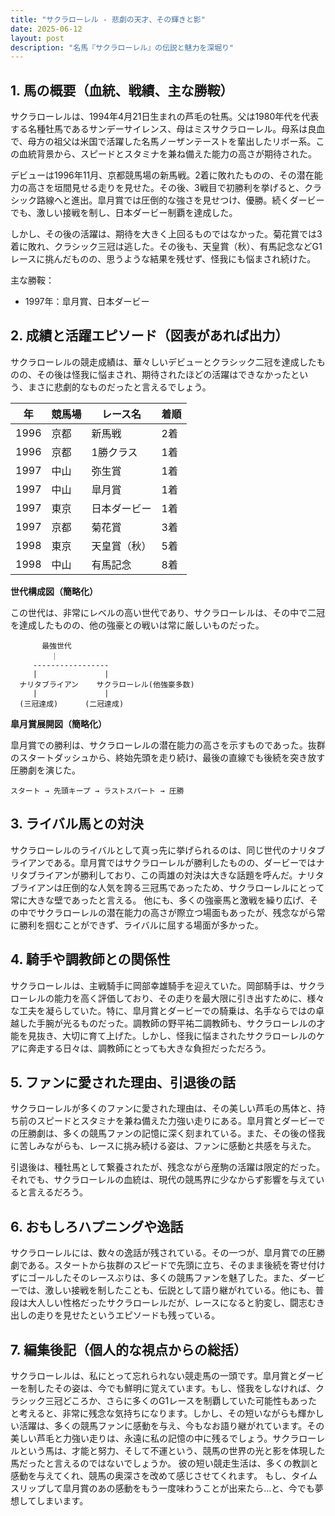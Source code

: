 ```yaml
---
title: "サクラローレル - 悲劇の天才、その輝きと影"
date: 2025-06-12
layout: post
description: "名馬『サクラローレル』の伝説と魅力を深堀り"
---
```


## 1. 馬の概要（血統、戦績、主な勝鞍）

サクラローレルは、1994年4月21日生まれの芦毛の牡馬。父は1980年代を代表する名種牡馬であるサンデーサイレンス、母はミスサクラローレル。母系は良血で、母方の祖父は米国で活躍した名馬ノーザンテーストを輩出したリボー系。この血統背景から、スピードとスタミナを兼ね備えた能力の高さが期待された。

デビューは1996年11月、京都競馬場の新馬戦。2着に敗れたものの、その潜在能力の高さを垣間見せる走りを見せた。その後、3戦目で初勝利を挙げると、クラシック路線へと進出。皐月賞では圧倒的な強さを見せつけ、優勝。続くダービーでも、激しい接戦を制し、日本ダービー制覇を達成した。

しかし、その後の活躍は、期待を大きく上回るものではなかった。菊花賞では3着に敗れ、クラシック三冠は逃した。その後も、天皇賞（秋）、有馬記念などG1レースに挑んだものの、思うような結果を残せず、怪我にも悩まされ続けた。

主な勝鞍：

* 1997年：皐月賞、日本ダービー


## 2. 成績と活躍エピソード（図表があれば出力）

サクラローレルの競走成績は、華々しいデビューとクラシック二冠を達成したものの、その後は怪我に悩まされ、期待されたほどの活躍はできなかったという、まさに悲劇的なものだったと言えるでしょう。

| 年 | 競馬場 | レース名 | 着順 |
|---|---|---|---|
| 1996 | 京都 | 新馬戦 | 2着 |
| 1996 | 京都 | 1勝クラス | 1着 |
| 1997 | 中山 | 弥生賞 | 1着 |
| 1997 | 中山 | 皐月賞 | 1着 |
| 1997 | 東京 | 日本ダービー | 1着 |
| 1997 | 京都 | 菊花賞 | 3着 |
| 1998 | 東京 | 天皇賞（秋） | 5着 |
| 1998 | 中山 | 有馬記念 | 8着 |


**世代構成図（簡略化）**

この世代は、非常にレベルの高い世代であり、サクラローレルは、その中で二冠を達成したものの、他の強豪との戦いは常に厳しいものだった。

```
       最強世代
         ｜
     -----------------
     |               |
  ナリタブライアン    サクラローレル(他強豪多数)
     |               |
  (三冠達成)      (二冠達成)
```

**皐月賞展開図（簡略化）**

皐月賞での勝利は、サクラローレルの潜在能力の高さを示すものであった。抜群のスタートダッシュから、終始先頭を走り続け、最後の直線でも後続を突き放す圧勝劇を演じた。


```
スタート → 先頭キープ → ラストスパート → 圧勝
```


## 3. ライバル馬との対決

サクラローレルのライバルとして真っ先に挙げられるのは、同じ世代のナリタブライアンである。皐月賞ではサクラローレルが勝利したものの、ダービーではナリタブライアンが勝利しており、この両雄の対決は大きな話題を呼んだ。ナリタブライアンは圧倒的な人気を誇る三冠馬であったため、サクラローレルにとって常に大きな壁であったと言える。  他にも、多くの強豪馬と激戦を繰り広げ、その中でサクラローレルの潜在能力の高さが際立つ場面もあったが、残念ながら常に勝利を掴むことができず、ライバルに屈する場面が多かった。


## 4. 騎手や調教師との関係性

サクラローレルは、主戦騎手に岡部幸雄騎手を迎えていた。岡部騎手は、サクラローレルの能力を高く評価しており、その走りを最大限に引き出すために、様々な工夫を凝らしていた。特に、皐月賞とダービーでの騎乗は、名手ならではの卓越した手腕が光るものだった。調教師の野平祐二調教師も、サクラローレルの才能を見抜き、大切に育て上げた。しかし、怪我に悩まされたサクラローレルのケアに奔走する日々は、調教師にとっても大きな負担だっただろう。


## 5. ファンに愛された理由、引退後の話

サクラローレルが多くのファンに愛された理由は、その美しい芦毛の馬体と、持ち前のスピードとスタミナを兼ね備えた力強い走りにある。皐月賞とダービーでの圧勝劇は、多くの競馬ファンの記憶に深く刻まれている。また、その後の怪我に苦しみながらも、レースに挑み続ける姿は、ファンに感動と共感を与えた。

引退後は、種牡馬として繋養されたが、残念ながら産駒の活躍は限定的だった。それでも、サクラローレルの血統は、現代の競馬界に少なからず影響を与えていると言えるだろう。


## 6. おもしろハプニングや逸話

サクラローレルには、数々の逸話が残されている。その一つが、皐月賞での圧勝劇である。スタートから抜群のスピードで先頭に立ち、そのまま後続を寄せ付けずにゴールしたそのレースぶりは、多くの競馬ファンを魅了した。また、ダービーでは、激しい接戦を制したことも、伝説として語り継がれている。他にも、普段は大人しい性格だったサクラローレルだが、レースになると豹変し、闘志むき出しの走りを見せたというエピソードも残っている。


## 7. 編集後記（個人的な視点からの総括）

サクラローレルは、私にとって忘れられない競走馬の一頭です。皐月賞とダービーを制したその姿は、今でも鮮明に覚えています。もし、怪我をしなければ、クラシック三冠どころか、さらに多くのG1レースを制覇していた可能性もあったと考えると、非常に残念な気持ちになります。しかし、その短いながらも輝かしい活躍は、多くの競馬ファンに感動を与え、今もなお語り継がれています。その美しい芦毛と力強い走りは、永遠に私の記憶の中に残るでしょう。サクラローレルという馬は、才能と努力、そして不運という、競馬の世界の光と影を体現した馬だったと言えるのではないでしょうか。  彼の短い競走生活は、多くの教訓と感動を与えてくれ、競馬の奥深さを改めて感じさせてくれます。  もし、タイムスリップして皐月賞のあの感動をもう一度味わうことが出来たら…と、今でも夢想してしまいます。
